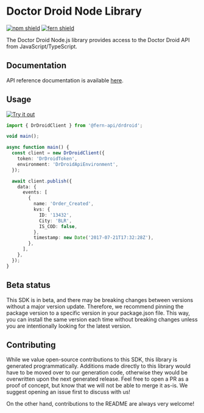 # Doctor Droid Node Library

[![npm shield](https://img.shields.io/npm/v/@fern-api/drdroid)](https://www.npmjs.com/package/@fern-api/drdroid)
[![fern shield](https://img.shields.io/badge/%F0%9F%8C%BF-SDK%20generated%20by%20Fern-brightgreen)](https://github.com/fern-api/fern)

The Doctor Droid Node.js library provides access to the Doctor Droid API from JavaScript/TypeScript.

## Documentation

API reference documentation is available [here](https://docs.drdroid.io/reference/overview).

## Usage

[![Try it out](https://developer.stackblitz.com/img/open_in_stackblitz.svg)](https://stackblitz.com/edit/typescript-example-using-sdk-built-with-fern-n3dnnt?file=app.ts)

```typescript
import { DrDroidClient } from '@fern-api/drdroid';

void main();

async function main() {
  const client = new DrDroidClient({
    token: 'DrDroidToken',
    environment: 'DrDroidApiEnvironment',
  });

  await client.publish({
    data: {
      events: [
        {
          name: 'Order_Created',
          kvs: {
            ID: '13432',
            City: 'BLR',
            IS_COD: false,
          },
          timestamp: new Date('2017-07-21T17:32:28Z'),
        },
      ],
    },
  });
}
```

## Beta status

This SDK is in beta, and there may be breaking changes between versions without a major version update. Therefore, we recommend pinning the package version to a specific version in your package.json file. This way, you can install the same version each time without breaking changes unless you are intentionally looking for the latest version.

## Contributing

While we value open-source contributions to this SDK, this library is generated programmatically. Additions made directly to this library would have to be moved over to our generation code, otherwise they would be overwritten upon the next generated release. Feel free to open a PR as a proof of concept, but know that we will not be able to merge it as-is. We suggest opening an issue first to discuss with us!

On the other hand, contributions to the README are always very welcome!
